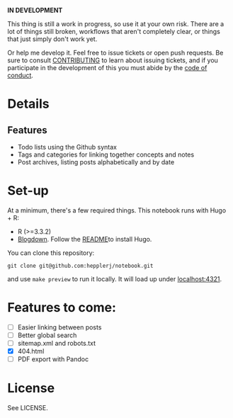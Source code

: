 **IN DEVELOPMENT**

This thing is still a work in progress, so use it at your own risk. There are a lot of things still broken, workflows that aren't completely clear, or things that just simply don't work yet.

Or help me develop it. Feel free to issue tickets or open push requests. Be sure to consult [CONTRIBUTING](CONTRIBUTING.md) to learn about issuing tickets, and if you participate in the development of this you must abide by the [code of conduct](CODE_OF_CONDUCT.md).

# Details

## Features

-   Todo lists using the Github syntax
-   Tags and categories for linking together concepts and notes
-   Post archives, listing posts alphabetically and by date

# Set-up

At a minimum, there's a few required things. This notebook runs with Hugo + R:

- R (>=3.3.2)
- [Blogdown](https://github.com/rstudio/blogdown). Follow the [README](https://github.com/rstudio/blogdown/blob/master/README.md)to install Hugo.

You can clone this repository:

`git clone git@github.com:hepplerj/notebook.git`

and use `make preview` to run it locally. It will load up under [localhost:4321](http://localhost:4321).

# Features to come:

- [ ] Easier linking between posts
- [ ] Better global search
- [ ] sitemap.xml and robots.txt
- [x] 404.html
- [ ] PDF export with Pandoc

# License

See LICENSE.
